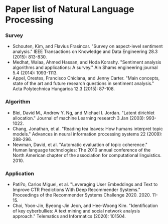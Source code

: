 # Paper list of Natural Language Processing

### Survey
+ Schouten, Kim, and Flavius Frasincar. "Survey on aspect-level sentiment analysis." IEEE Transactions on Knowledge and Data Engineering 28.3 (2015): 813-830.
+ Medhat, Walaa, Ahmed Hassan, and Hoda Korashy. "Sentiment analysis algorithms and applications: A survey." Ain Shams engineering journal 5.4 (2014): 1093-1113.
+ Appel, Orestes, Francisco Chiclana, and Jenny Carter. "Main concepts, state of the art and future research questions in sentiment analysis." Acta Polytechnica Hungarica 12.3 (2015): 87-108.

### Algorithm
+ Blei, David M., Andrew Y. Ng, and Michael I. Jordan. "Latent dirichlet allocation." Journal of machine Learning research 3.Jan (2003): 993-1022.
+ Chang, Jonathan, et al. "Reading tea leaves: How humans interpret topic models." Advances in neural information processing systems 22 (2009): 288-296.
+ Newman, David, et al. "Automatic evaluation of topic coherence." Human language technologies: The 2010 annual conference of the North American chapter of the association for computational linguistics. 2010.

### Application
+ Pati?o, Carlos Miguel, et al. "Leveraging User Embeddings and Text to Improve CTR Predictions With Deep Recommender Systems." Proceedings of the Recommender Systems Challenge 2020. 2020. 11-15.
+ Choi, Yoon-Jin, Byeong-Jin Jeon, and Hee-Woong Kim. "Identification of key cyberbullies: A text mining and social network analysis approach." Telematics and Informatics (2020): 101504.